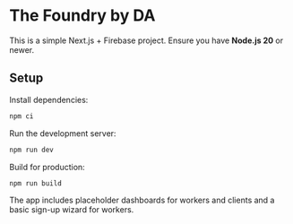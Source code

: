# The Foundry by DA

This is a simple Next.js + Firebase project. Ensure you have **Node.js 20** or newer.

## Setup

Install dependencies:

```bash
npm ci
```

Run the development server:

```bash
npm run dev
```

Build for production:

```bash
npm run build
```

The app includes placeholder dashboards for workers and clients and a basic sign-up wizard for workers.
